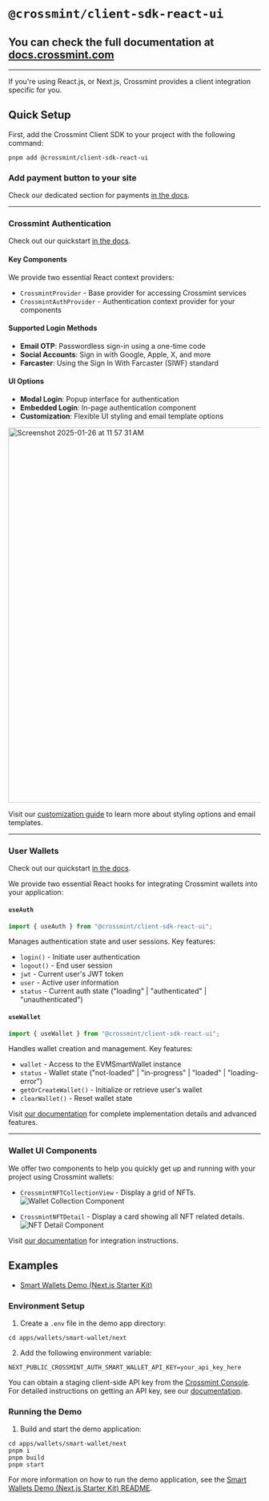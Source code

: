 # `@crossmint/client-sdk-react-ui`

## You can check the full documentation at [docs.crossmint.com](https://docs.crossmint.com/)

---

If you're using React.js, or Next.js, Crossmint provides a client integration specific for you.

## Quick Setup

First, add the Crossmint Client SDK to your project with the following command:

```shell
pnpm add @crossmint/client-sdk-react-ui
```

### Add payment button to your site

Check our dedicated section for payments [in the docs](https://docs.crossmint.com/docs/integration-guide).

---

### Crossmint Authentication

Check out our quickstart [in the docs](https://docs.crossmint.com/authentication/quickstart).

#### Key Components
We provide two essential React context providers:

- `CrossmintProvider` - Base provider for accessing Crossmint services
- `CrossmintAuthProvider` - Authentication context provider for your components

#### Supported Login Methods
- **Email OTP**: Passwordless sign-in using a one-time code
- **Social Accounts**: Sign in with Google, Apple, X, and more
- **Farcaster**: Using the Sign In With Farcaster (SIWF) standard

#### UI Options
- **Modal Login**: Popup interface for authentication
- **Embedded Login**: In-page authentication component
- **Customization**: Flexible UI styling and email template options

<img width="749" alt="Screenshot 2025-01-26 at 11 57 31 AM" src="https://github.com/user-attachments/assets/bd18ce58-ea57-43a0-bda7-9237d77f3b40" />

Visit our [customization guide](https://docs.crossmint.com/authentication/customization) to learn more about styling options and email templates.

---

### User Wallets

Check out our quickstart [in the docs](https://docs.crossmint.com/wallets/quickstarts/EVM/non-custodial-wallets/evm-non-custodial-client-side).

We provide two essential React hooks for integrating Crossmint wallets into your application:

#### `useAuth`
```typescript
import { useAuth } from "@crossmint/client-sdk-react-ui";
```
Manages authentication state and user sessions. Key features:
- `login()` - Initiate user authentication
- `logout()` - End user session
- `jwt` - Current user's JWT token
- `user` - Active user information
- `status` - Current auth state ("loading" | "authenticated" | "unauthenticated")

#### `useWallet`
```typescript
import { useWallet } from "@crossmint/client-sdk-react-ui";
```
Handles wallet creation and management. Key features:
- `wallet` - Access to the EVMSmartWallet instance
- `status` - Wallet state ("not-loaded" | "in-progress" | "loaded" | "loading-error")
- `getOrCreateWallet()` - Initialize or retrieve user's wallet
- `clearWallet()` - Reset wallet state

Visit [our documentation](https://docs.crossmint.com/wallets/quickstarts/overview) for complete implementation details and advanced features.

---

### Wallet UI Components

We offer two components to help you quickly get up and running with your project using Crossmint wallets:

-   `CrossmintNFTCollectionView` - Display a grid of NFTs.
    ![Wallet Collection Component](https://user-images.githubusercontent.com/20989060/223705873-79197f38-4fb6-4773-98b9-82ef80f24aef.png)

-   `CrossmintNFTDetail` - Display a card showing all NFT related details.
    ![NFT Detail Component](https://user-images.githubusercontent.com/20989060/223704647-8b99ae40-6ebf-4cd6-bc20-c41c5fd13db0.png)

Visit [our documentation](https://docs.crossmint.com/wallets/advanced/wallet-ui-components) for integration instructions.

## Examples

- [Smart Wallets Demo (Next.js Starter Kit)](../../../../apps/wallets/smart-wallet/next/README.md)

### Environment Setup

1. Create a `.env` file in the demo app directory:
```shell
cd apps/wallets/smart-wallet/next
```

2. Add the following environment variable:
```shell
NEXT_PUBLIC_CROSSMINT_AUTH_SMART_WALLET_API_KEY=your_api_key_here
```

You can obtain a staging client-side API key from the [Crossmint Console](https://staging.crossmint.com/console/projects/apiKeys). For detailed instructions on getting an API key, see our [documentation](https://docs.crossmint.com/wallets/quickstarts/EVM/non-custodial-wallets/evm-non-custodial-client-side#2-get-an-api-key).

### Running the Demo

1. Build and start the demo application:
```shell
cd apps/wallets/smart-wallet/next
pnpm i
pnpm build
pnpm start
```

For more information on how to run the demo application, see the [Smart Wallets Demo (Next.js Starter Kit) README](../../../../apps/wallets/smart-wallet/next/README.md).


